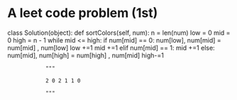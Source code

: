 # A leet code problem (1st)
class Solution(object):
    def sortColors(self, num):
        n = len(num)
        low = 0
        mid = 0
        high = n - 1
        while mid <= high:
            if num[mid] == 0:
                num[low], num[mid] = num[mid] , num[low]
                low +=1
                mid +=1
            elif num[mid] == 1:
                mid +=1
            else:
                num[mid], num[high] = num[high] , num[mid]
                high-=1

                """
                
                2 0 2 1 1 0
                
                """
